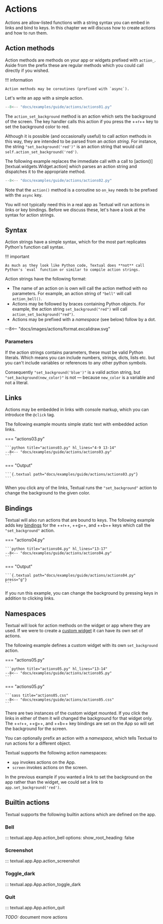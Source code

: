 # Actions

Actions are allow-listed functions with a string syntax you can embed in links and bind to keys. In this chapter we will discuss how to create actions and how to run them.

## Action methods

Action methods are methods on your app or widgets prefixed with `action_`. Aside from the prefix these are regular methods which you could call directly if you wished.

!!! information

    Action methods may be coroutines (prefixed with `async`).

Let's write an app with a simple action.

```python title="actions01.py" hl_lines="6-8"
--8<-- "docs/examples/guide/actions/actions01.py"
```

The `action_set_background` method is an action which sets the background of the screen. The key handler calls this action if you press the ++r++ key to set the background color to red.

Although it is possible (and occasionally useful) to call action methods in this way, they are intended to be parsed from an _action string_. For instance, the string `"set_background('red')"` is an action string that would call `self.action_set_background('red')`.

The following example replaces the immediate call with a call to [action()][textual.widgets.Widget.action] which parses an action string and dispatches it to the appropriate method.

```python title="actions02.py" hl_lines="10-12"
--8<-- "docs/examples/guide/actions/actions02.py"
```

Note that the `action()` method is a coroutine so `on_key` needs to be prefixed with the `async` key.

You will not typically need this in a real app as Textual will run actions in links or key bindings. Before we discuss these, let's have a look at the syntax for action strings.

## Syntax

Action strings have a simple syntax, which for the most part replicates Python's function call syntax.

!!! important

    As much as they look like Python code, Textual does **not** call Python's `eval` function or similar to compile action strings.

Action strings have the following format:

- The name of an action on is own will call the action method with no parameters. For example, an action string of `"bell"` will call `action_bell()`.
- Actions may be followed by braces containing Python objects. For example, the action string `set_background("red")` will call `action_set_background("red")`.
- Actions may be prefixed with a _namespace_ (see below) follow by a dot. 

<div class="excalidraw">
--8<-- "docs/images/actions/format.excalidraw.svg"
</div>

### Parameters

If the action strings contains parameters, these must be valid Python literals. Which means you can include numbers, strings, dicts, lists etc. but you can't include variables or references to any other python symbols.

Consequently `"set_background('blue')"` is a valid action string, but `"set_background(new_color)"` is not &mdash; because `new_color` is a variable and not a literal.

## Links

Actions may be embedded in links with console markup, which you can introduce the `@click` tag.

The following example mounts simple static text with embedded action links.

=== "actions03.py"

    ```python title="actions03.py" hl_lines="4-9 13-14"
    --8<-- "docs/examples/guide/actions/actions03.py"
    ```

=== "Output"

    ```{.textual path="docs/examples/guide/actions/actions03.py"}
    ```

When you click any of the links, Textual runs the `"set_background"` action to change the background to the given color.

## Bindings

Textual will also run actions that are bound to keys. The following example adds key [bindings](./input.md#bindings) for the ++r++, ++g++, and ++b++ keys which call the `"set_background"` action.

=== "actions04.py"

    ```python title="actions04.py" hl_lines="13-17"
    --8<-- "docs/examples/guide/actions/actions04.py"
    ```

=== "Output"

    ```{.textual path="docs/examples/guide/actions/actions04.py" press="g"}
    ```

If you run this example, you can change the background by pressing keys in addition to clicking links.

## Namespaces

Textual will look for action methods on the widget or app where they are used. If we were to create a [custom widget](./widgets.md#custom-widgets) it can have its own set of actions.

The following example defines a custom widget with its own `set_background` action.

=== "actions05.py"

    ```python title="actions05.py" hl_lines="13-14"
    --8<-- "docs/examples/guide/actions/actions05.py"
    ```

=== "actions05.py"

    ```sass title="actions05.css" 
    --8<-- "docs/examples/guide/actions/actions05.css"
    ```

There are two instances of the custom widget mounted. If you click the links in either of them it will changed the background for that widget only. The ++r++, ++g++, and ++b++ key bindings are set on the App so will set the background for the screen.

You can optionally prefix an action with a _namespace_, which tells Textual to run actions for a different object.

Textual supports the following action namespaces:

- `app` invokes actions on the App.
- `screen` invokes actions on the screen.

In the previous example if you wanted a link to set the background on the app rather than the widget, we could set a link to `app.set_background('red')`.


## Builtin actions

Textual supports the following builtin actions which are defined on the app.


### Bell

::: textual.app.App.action_bell
    options:
        show_root_heading: false

### Screenshot

::: textual.app.App.action_screenshot

### Toggle_dark

::: textual.app.App.action_toggle_dark

### Quit

::: textual.app.App.action_quit


*TODO:* document more actions
